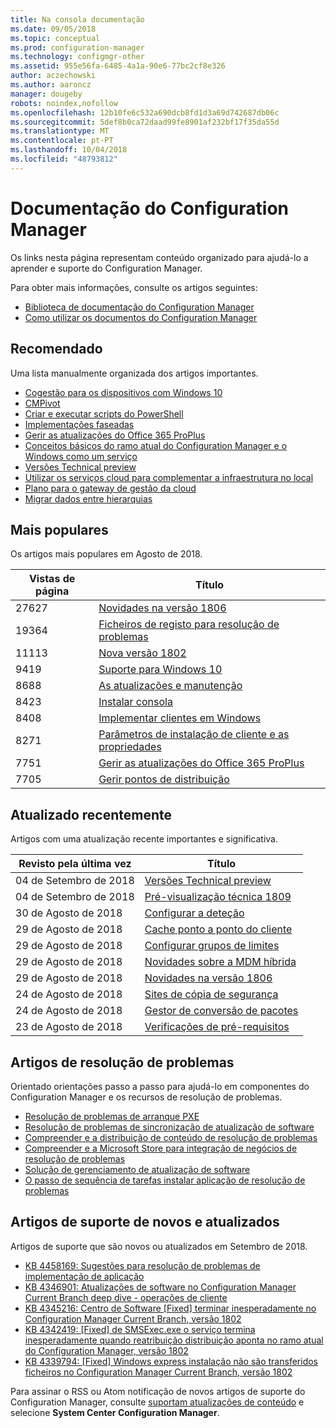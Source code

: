 ```yaml
---
title: Na consola documentação
ms.date: 09/05/2018
ms.topic: conceptual
ms.prod: configuration-manager
ms.technology: configmgr-other
ms.assetid: 955e56fa-6485-4a1a-90e6-77bc2cf8e326
author: aczechowski
ms.author: aaroncz
manager: dougeby
robots: noindex,nofollow
ms.openlocfilehash: 12b10fe6c532a690dcb8fd1d3a69d742687db06c
ms.sourcegitcommit: 5def8b0ca72daad99fe8901af232bf17f35da55d
ms.translationtype: MT
ms.contentlocale: pt-PT
ms.lasthandoff: 10/04/2018
ms.locfileid: "48793812"
---
```

<!-- 
feature 1357546
This page displays in-console, under the Community workspace, Documentation node. 
-->


# <a name="configuration-manager-documentation"></a>Documentação do Configuration Manager
Os links nesta página representam conteúdo organizado para ajudá-lo a aprender e suporte do Configuration Manager. 

Para obter mais informações, consulte os artigos seguintes:
- [Biblioteca de documentação do Configuration Manager](https://docs.microsoft.com/sccm)  
- [Como utilizar os documentos do Configuration Manager](https://docs.microsoft.com/sccm/core/understand/use-docs)



## <a name="recommended"></a>Recomendado 
Uma lista manualmente organizada dos artigos importantes.

- [Cogestão para os dispositivos com Windows 10](/sccm/core/clients/manage/co-management-overview)  
- [CMPivot](/sccm/core/servers/manage/cmpivot)  
- [Criar e executar scripts do PowerShell](/sccm/apps/deploy-use/create-deploy-scripts)  
- [Implementações faseadas](/sccm/osd/deploy-use/create-phased-deployment-for-task-sequence)  
- [Gerir as atualizações do Office 365 ProPlus](/sccm/sum/deploy-use/manage-office-365-proplus-updates)  
- [Conceitos básicos do ramo atual do Configuration Manager e o Windows como um serviço](/sccm/core/understand/configuration-manager-and-windows-as-service)
- [Versões Technical preview](/sccm/core/get-started/technical-preview)
- [Utilizar os serviços cloud para complementar a infraestrutura no local](/sccm/core/understand/use-cloud-services)
- [Plano para o gateway de gestão da cloud](/sccm/core/clients/manage/plan-cloud-management-gateway)
- [Migrar dados entre hierarquias](/sccm/core/migration/migrate-data-between-hierarchies)



## <a name="trending"></a>Mais populares
Os artigos mais populares em Agosto de 2018.

| Vistas de página | Título | 
| ----- | ----- | 
| 27627 | [Novidades na versão 1806](/sccm/core/plan-design/changes/whats-new-in-version-1806) |
| 19364 | [Ficheiros de registo para resolução de problemas](/sccm/core/plan-design/hierarchy/log-files) |
| 11113 | [Nova versão 1802](/sccm/core/plan-design/changes/whats-new-in-version-1802) |
| 9419 | [Suporte para Windows 10](/sccm/core/plan-design/configs/support-for-windows-10) |
| 8688 | [As atualizações e manutenção](/sccm/core/servers/manage/updates) |
| 8423 | [Instalar consola](/sccm/core/servers/deploy/install/install-consoles) |
| 8408 | [Implementar clientes em Windows](/sccm/core/clients/deploy/deploy-clients-to-windows-computers) |
| 8271 | [Parâmetros de instalação de cliente e as propriedades](/sccm/core/clients/deploy/about-client-installation-properties) |
| 7751 | [Gerir as atualizações do Office 365 ProPlus](/sccm/sum/deploy-use/manage-office-365-proplus-updates) |
| 7705 | [Gerir pontos de distribuição](/sccm/core/servers/deploy/configure/install-and-configure-distribution-points) |



## <a name="recently-updated"></a>Atualizado recentemente
Artigos com uma atualização recente importantes e significativa.

| Revisto pela última vez | Título | 
|-----|-----|
| 04 de Setembro de 2018 | [Versões Technical preview](/sccm/core/get-started/technical-preview) |
| 04 de Setembro de 2018 | [Pré-visualização técnica 1809](/sccm/core/get-started/capabilities-in-technical-preview-1809) |
| 30 de Agosto de 2018 | [Configurar a deteção](/sccm/core/servers/deploy/configure/configure-discovery-methods) |
| 29 de Agosto de 2018 | [Cache ponto a ponto do cliente](/sccm/core/plan-design/hierarchy/client-peer-cache) |
| 29 de Agosto de 2018 | [Configurar grupos de limites](/sccm/core/servers/deploy/configure/boundary-groups) |
| 29 de Agosto de 2018 | [Novidades sobre a MDM híbrida](/sccm/mdm/understand/whats-new-in-hybrid-mobile-device-management) |
| 29 de Agosto de 2018 | [Novidades na versão 1806](/sccm/core/plan-design/changes/whats-new-in-version-1806) |
| 24 de Agosto de 2018 | [Sites de cópia de segurança](/sccm/core/servers/manage/backup-and-recovery) |
| 24 de Agosto de 2018 | [Gestor de conversão de pacotes](/sccm/apps/pcm/package-conversion-manager) |
| 23 de Agosto de 2018 | [Verificações de pré-requisitos](/sccm/core/servers/deploy/install/list-of-prerequisite-checks) |



## <a name="troubleshooting-articles"></a>Artigos de resolução de problemas
Orientado orientações passo a passo para ajudá-lo em componentes do Configuration Manager e os recursos de resolução de problemas.

- [Resolução de problemas de arranque PXE](https://support.microsoft.com/help/10082)
- [Resolução de problemas de sincronização de atualização de software](https://support.microsoft.com/help/10059)
- [Compreender e a distribuição de conteúdo de resolução de problemas](https://support.microsoft.com/help/4000401)
- [Compreender e a Microsoft Store para integração de negócios de resolução de problemas](https://support.microsoft.com/help/4010214)
- [Solução de gerenciamento de atualização de software](https://support.microsoft.com/help/10680)
- [O passo de sequência de tarefas instalar aplicação de resolução de problemas](https://support.microsoft.com/help/18408/)



## <a name="new-and-updated-support-articles"></a>Artigos de suporte de novos e atualizados
Artigos de suporte que são novos ou atualizados em Setembro de 2018.

- [KB 4458169: Sugestões para resolução de problemas de implementação de aplicação](https://support.microsoft.com/help/4458169)  
- [KB 4346901: Atualizações de software no Configuration Manager Current Branch deep dive - operações de cliente](https://support.microsoft.com/help/4346901)  
- [KB 4345216: Centro de Software [Fixed] terminar inesperadamente no Configuration Manager Current Branch, versão 1802](https://support.microsoft.com/help/4345216)  
- [KB 4342419: [Fixed] de SMSExec.exe o serviço termina inesperadamente quando reatribuição distribuição aponta no ramo atual do Configuration Manager, versão 1802](https://support.microsoft.com/help/4342419)  
- [KB 4339794: [Fixed] Windows express instalação não são transferidos ficheiros no Configuration Manager Current Branch, versão 1802](https://support.microsoft.com/help/4339794)  


Para assinar o RSS ou Atom notificação de novos artigos de suporte do Configuration Manager, consulte [suportam atualizações de conteúdo](https://support.microsoft.com/help/4089498/) e selecione **System Center Configuration Manager**.  
